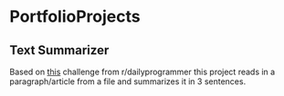 # PortfolioProjects


## Text Summarizer

Based on [this](https://www.reddit.com/r/dailyprogrammer/comments/683w4s/20170428_challenge_312_hard_text_summarizer/?st=jbuzvkww&sh=6b3755be) challenge from r/dailyprogrammer this project reads in a paragraph/article from a file and summarizes it in 3 sentences.  